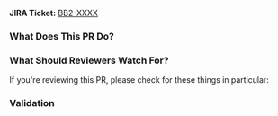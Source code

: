 <!--
You've got a Pull Request you want to submit? Awesome!
This PR template is here to help ensure you're setup for success:
  please fill it out to help ensure that your PR is complete and ready for approval.
-->

**JIRA Ticket:**
[BB2-XXXX](https://jira.cms.gov/browse/BB2-XXXX)


### What Does This PR Do?
<!--
Add detailed description & discussion of changes here.
-->

### What Should Reviewers Watch For?
<!--
Common items include:
* Is this likely to address the goals expressed in the user story?
* Are any additional documentation updates needed?
* Are there any unhandled and/or untested edge cases you can think of?
* Is user input properly sanitized & handled?
* Does this make any backwards-incompatible changes that might break end user clients?
* Can you find any bugs if you run the code locally and test it manually?
-->

If you're reviewing this PR, please check for these things in particular:
<!-- Add some items here -->

### Validation

<!--
Have you fully verified and tested these changes? Is the acceptance criteria met? Please provide reproducible testing instructions, code snippets, or screenshots as applicable.
-->
